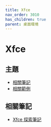 ```yaml
---
title: Xfce
nav_order: 3010
has_children: true
parent: 桌面環境
---
```



# Xfce


## 主題

* [相關筆記](#相關筆記)
* [相關範例](https://samwhelp.github.io/note-about-ezarcher/read/master/desktop_environment/xfce/demo.html)


## 相關筆記

* [Xfce 探索筆記](https://samwhelp.github.io/note-about-xfce/)
